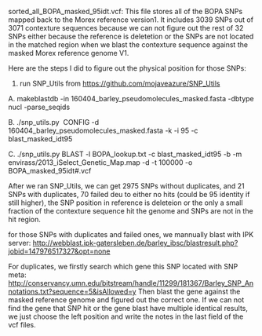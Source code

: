 sorted_all_BOPA_masked_95idt.vcf: This file stores all of the BOPA SNPs mapped back to the Morex reference version1.
It includes 3039 SNPs out of 3071 contexture sequences because we can not figure out the rest of 32  SNPs either because the reference is deletetion or the SNPs are not located in the matched region when we blast the contexture sequence against the masked Morex reference genome V1.

Here are the steps I did to figure out the physical position for those SNPs:

1. run SNP_Utils from https://github.com/mojaveazure/SNP_Utils

A. makeblastdb -in 160404_barley_pseudomolecules_masked.fasta -dbtype nucl -parse_seqids

B. ./snp_utils.py  CONFIG -d 160404_barley_pseudomolecules_masked.fasta -k -i 95 -c blast_masked_idt95

C. ./snp_utils.py BLAST -l BOPA_lookup.txt -c blast_masked_idt95 -b -m envirass/2013_iSelect_Genetic_Map.map -d -t 100000 -o BOPA_masked_95idt#.vcf


After we ran SNP_Utils, we can get 2975 SNPs without duplicates, and 21 SNPs with duplicates, 70 failed deu to either no hits (could be 95 identity if still higher), the SNP position in reference is deleteion or the only a small fraction of the contexture sequence hit the genome and SNPs are not in the hit region.

for those SNPs with duplicates and failed ones, we mannually blast with IPK server: http://webblast.ipk-gatersleben.de/barley_ibsc/blastresult.php?jobid=147976517327&opt=none

For duplicates, we firstly search which gene this SNP located with SNP meta: http://conservancy.umn.edu/bitstream/handle/11299/181367/Barley_SNP_Annotations.txt?sequence=5&isAllowed=y
Then blast the gene against the masked reference genome and figured out the correct one. If we can not find the gene that SNP hit or the gene blast  have multiple identical results, we just choose the left position and write the notes in the last field of the vcf files.

